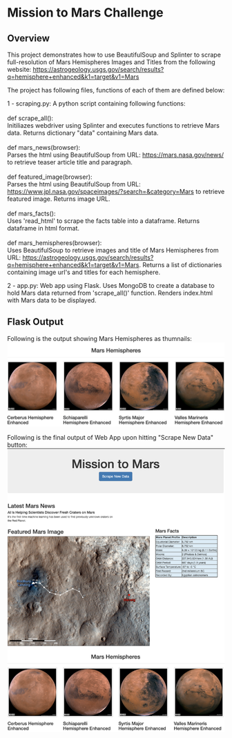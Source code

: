 # Mission to Mars Challenge

## Overview
This project demonstrates how to use BeautifulSoup and Splinter to scrape full-resolution of Mars Hemispheres Images and Titles from the following website: https://astrogeology.usgs.gov/search/results?q=hemisphere+enhanced&k1=target&v1=Mars

The project has following files, functions of each of them are defined below:

1 - scraping.py: A python script containing following functions:<br/><br/>
def scrape_all():<br/>
Initiliazes webdriver using Splinter and executes functions to retrieve Mars data. Returns dictionary "data" containing Mars data.<br/><br/>
def mars_news(browser):<br/>
Parses the html using BeautifulSoup from URL: https://mars.nasa.gov/news/ to retrieve teaser article title and paragraph.<br/><br/>
def featured_image(browser):<br/>
Parses the html using BeautifulSoup from URL: https://www.jpl.nasa.gov/spaceimages/?search=&category=Mars to retrieve featured image. Returns image URL.<br/><br/>
def mars_facts():<br/>
Uses 'read_html' to scrape the facts table into a dataframe. Returns dataframe in html format.<br/><br/>
def mars_hemispheres(browser):<br/>
Uses BeautifulSoup to retrieve images and title of Mars Hemispheres from URL: https://astrogeology.usgs.gov/search/results?q=hemisphere+enhanced&k1=target&v1=Mars. Returns a list of dictionaries containing image url's and titles for each hemisphere.

2 - app.py: Web app using Flask. Uses MongoDB to create a database to hold Mars data returned from 'scrape_all()' function. Renders index.html with Mars data to be displayed.
## Flask Output
Following is the output showing Mars Hemispheres as thumnails:
![](analysis/Mars_Hemispheres.png)

Following is the final output of Web App upon hitting "Scrape New Data" button:
![](analysis/Web_App.png)


